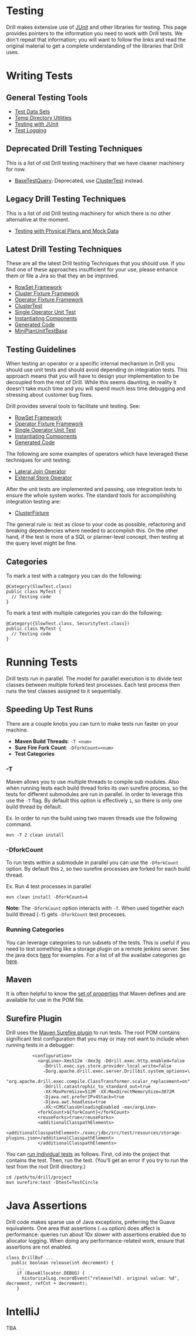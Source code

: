 # Testing

Drill makes extensive use of [JUnit](http://junit.org/junit4/) and other libraries for testing. This page provides pointers to the information you need to work with Drill tests. We don't repeat that information; you will want to follow the links and read the original material to get a complete understanding of the libraries that Drill uses.

# Writing Tests

## General Testing Tools

* [Test Data Sets](TestDataSets.md)
* [Temp Directory Utilities](TempDirectories.md)
* [Testing with JUnit](JUnit.md)
* [Test Logging](TestLogging.md)

## Deprecated Drill Testing Techniques

This is a list of old Drill testing machinery that we have cleaner machinery for now.

* [BaseTestQuery](BaseTestQuery.md): Deprecated, use [ClusterTest](ClusterTest.md) instead.

## Legacy Drill Testing Techniques

This is a list of old Drill testing machinery for which there is no other alternative at the moment.

* [Testing with Physical Plans and Mock Data](LegacyTestingFrameworks.md)

## Latest Drill Testing Techniques

These are all the latest Drill testing Techniques that you should use. If you find one of these approaches insufficient for your use, please enhance them or
file a Jira so that they an be improved.

* [RowSet Framework](RowSetFramework.md)
* [Cluster Fixture Framework](ClusterFixture.md)
* [Operator Fixture Framework](OperatorFixture.md)
* [ClusterTest](ClusterTest.md)
* [Single Operator Unit Test](PhysicalOpUnitTestBase.md)
* [Instantiating Components](InstantiatingComponents.md)
* [Generated Code](GeneratedCode.md)
* [MiniPlanUnitTestBase](../../exec/java-exec/src/test/java/org/apache/drill/exec/physical/unit/MiniPlanUnitTestBase.java)

## Testing Guidelines

When testing an operator or a specific internal mechanism in Drill you should use unit tests and should avoid depending on integration tests. This
approach means that you will have to design your implementation to be decoupled from the rest of Drill. While this seems daunting, in reality it doesn't take
much time and you will spend much less time debugging and stressing about customer bug fixes.

Drill provides several tools to facilitate unit testing. See:

 * [RowSet Framework](RowSetFramework.md)
 * [Operator Fixture Framework](OperatorFixture.md)
 * [Single Operator Unit Test](PhysicalOpUnitTestBase.md)
 * [Instantiating Components](InstantiatingComponents.md)
 * [Generated Code](GeneratedCode.md)
 
The following are some examples of operators which have leveraged these techniques for unit testing:

  * [Lateral Join Operator](../../exec/java-exec/src/test/java/org/apache/drill/exec/physical/impl/join/TestLateralJoinCorrectness.java)
  * [External Store Operator](../../exec/java-exec/src/test/java/org/apache/drill/exec/physical/impl/xsort/managed/TestExternalSortInternals.java)

After the unit tests are implemented and passing, use integration tests to ensure the whole system works. The standard tools for accomplishing integration
testing are:

  * [ClusterFixture](ClusterFixture.md)

The general rule is: test as close to your code as possible, refactoring and breaking dependencies where needed to accomplish this.
On the other hand, if the test is more of a SQL or planner-level concept, then testing at the query level might be fine.

## Categories

To mark a test with a category you can do the following:

```
@Category(SlowTest.class)
public class MyTest {
  // Testing code
}
```

To mark a test with multiple categories you can do the following:

```
@Category({SlowTest.class, SecurityTest.class})
public class MyTest {
  // Testing code
}
```

# Running Tests

Drill tests run in parallel. The model for parallel execution is to divide test classes between multiple
forked test processes. Each test process then runs the test classes assigned to it sequentially.

## Speeding Up Test Runs

There are a couple knobs you can turn to make tests run faster on your machine.

 * **Maven Build Threads**: `-T <num>`
 * **Sure Fire Fork Count**: `-DforkCount=<num>`
 * **Test Categories**
 
### -T

Maven allows you to use multiple threads to compile sub modules. Also when running tests each build
thread forks its own surefire process, so the tests for different submodules are run in parallel. In order
to leverage this use the `-T` flag. By default this option is effectively `1`, so there is only one build thread by default.

Ex. In order to run the build using two maven threads use the following command.

```
mvn -T 2 clean install
```

### -DforkCount

To run tests within a submodule in parallel you can use the `-DforkCount` option. By default this `2`, so two surefire processes are forked for each build thread.

Ex. Run 4 test processes in parallel

```
mvn clean install -DforkCount=4
```

**Note:** The `-DforkCount` option interacts with `-T`. When used together each build thread (`-T`) gets 
`-DforkCount` test processes.

### Running Categories

You can leverage categories to run subsets of the tests. This is useful if you need to test something like a
storage plugin on a remote jenkins server. See the java docs [here](../../common/src/test/java/org/apache/drill/categories/package-info.java) for examples. For a list of all 
the availabe categories go [here](../../common/src/test/java/org/apache/drill/categories).

## Maven

It is often helpful to know the [set of properties](https://cwiki.apache.org/confluence/display/MAVEN/Maven+Properties+Guide) that Maven defines and are available for use in the POM file.

## Surefire Plugin

Drill uses the [Maven Surefire plugin](http://maven.apache.org/components/surefire/maven-surefire-plugin/) to run tests. The root POM contains significant test configuration that you may or may not want to include when running tests in a debugger:
```
          <configuration>
            <argLine>-Xms512m -Xmx3g -Ddrill.exec.http.enabled=false
              -Ddrill.exec.sys.store.provider.local.write=false
              -Dorg.apache.drill.exec.server.Drillbit.system_options=\
               "org.apache.drill.exec.compile.ClassTransformer.scalar_replacement=on"
              -Ddrill.catastrophic_to_standard_out=true
              -XX:MaxPermSize=512M -XX:MaxDirectMemorySize=3072M
              -Djava.net.preferIPv4Stack=true
              -Djava.awt.headless=true
              -XX:+CMSClassUnloadingEnabled -ea</argLine>
            <forkCount>${forkCount}</forkCount>
            <reuseForks>true</reuseForks>
            <additionalClasspathElements>
              <additionalClasspathElement>./exec/jdbc/src/test/resources/storage-plugins.json</additionalClasspathElement>
            </additionalClasspathElements>
```

You can [run individual tests](http://maven.apache.org/components/surefire/maven-surefire-plugin/examples/single-test.html) as follows. First, cd into the project that contains the test. Then, run the test. (You'll get an error if you try to run the test from the root Drill directory.)
```
cd /path/to/drill/project
mvn surefire:test -Dtest=TestCircle
```

# Java Assertions

Drill code makes sparse use of Java exceptions, preferring the Guava equivalents. One area that assertions (`-ea` option) does affect is performance: queries run about 10x slower with assertions enabled due to allocator logging. When doing any performance-related work, ensure that assertions are not enabled.

```
class DrillBuf ...
  public boolean release(int decrement) {
    ...
    if (BaseAllocator.DEBUG) {
      historicalLog.recordEvent("release(%d). original value: %d", decrement, refCnt + decrement);
    }
``` 

# IntelliJ

TBA
